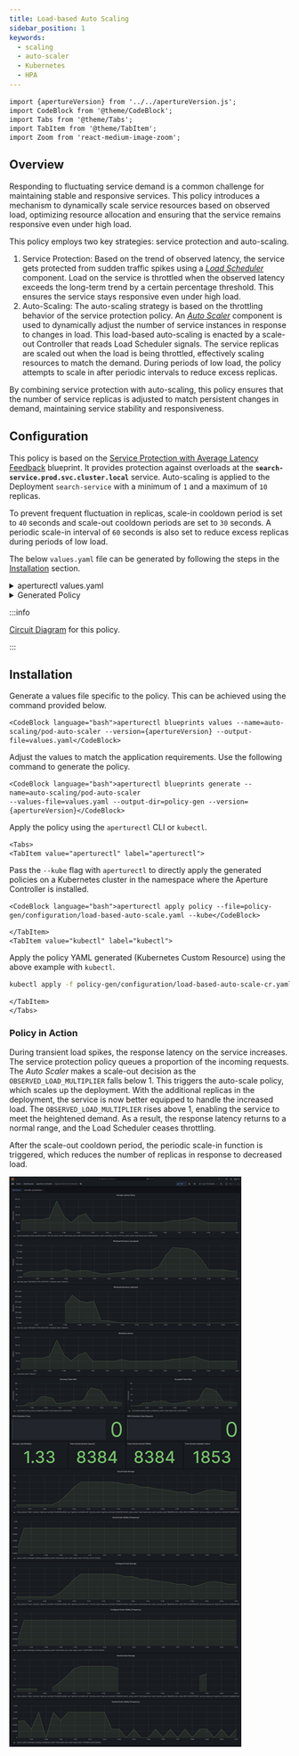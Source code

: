 ```yaml
---
title: Load-based Auto Scaling
sidebar_position: 1
keywords:
  - scaling
  - auto-scaler
  - Kubernetes
  - HPA
---
```


```mdx-code-block
import {apertureVersion} from '../../apertureVersion.js';
import CodeBlock from '@theme/CodeBlock';
import Tabs from '@theme/Tabs';
import TabItem from '@theme/TabItem';
import Zoom from 'react-medium-image-zoom';
```

## Overview

Responding to fluctuating service demand is a common challenge for maintaining
stable and responsive services. This policy introduces a mechanism to
dynamically scale service resources based on observed load, optimizing resource
allocation and ensuring that the service remains responsive even under high
load.

This policy employs two key strategies: service protection and auto-scaling.

1. Service Protection: Based on the trend of observed latency, the service gets
   protected from sudden traffic spikes using a
   [_Load Scheduler_](/concepts/scheduler/load-scheduler.md) component. Load on
   the service is throttled when the observed latency exceeds the long-term
   trend by a certain percentage threshold. This ensures the service stays
   responsive even under high load.
2. Auto-Scaling: The auto-scaling strategy is based on the throttling behavior
   of the service protection policy. An
   [_Auto Scaler_](/concepts/auto-scale.md#auto-scaler) component is used to
   dynamically adjust the number of service instances in response to changes in
   load. This load-based auto-scaling is enacted by a scale-out Controller that
   reads Load Scheduler signals. The service replicas are scaled out when the
   load is being throttled, effectively scaling resources to match the demand.
   During periods of low load, the policy attempts to scale in after periodic
   intervals to reduce excess replicas.

By combining service protection with auto-scaling, this policy ensures that the
number of service replicas is adjusted to match persistent changes in demand,
maintaining service stability and responsiveness.

## Configuration

This policy is based on the
[Service Protection with Average Latency Feedback](/reference/blueprints/load-scheduling/average-latency.md)
blueprint. It provides protection against overloads at the
**`search-service.prod.svc.cluster.local`** service. Auto-scaling is applied to
the Deployment `search-service` with a minimum of `1` and a maximum of `10`
replicas.

To prevent frequent fluctuation in replicas, scale-in cooldown period is set to
`40` seconds and scale-out cooldown periods are set to `30` seconds. A periodic
scale-in interval of `60` seconds is also set to reduce excess replicas during
periods of low load.

The below `values.yaml` file can be generated by following the steps in the
[Installation](#installation) section.

<details><summary>aperturectl values.yaml</summary>
<p>

```yaml
{@include: ./assets/load-based-auto-scaling/values.yaml}
```

</p>
</details>

<details><summary>Generated Policy</summary>
<p>

```yaml
{@include: ./assets/load-based-auto-scaling/policy.yaml}
```

</p>
</details>

:::info

[Circuit Diagram](./assets/load-based-auto-scaling/graph.mmd.svg) for this
policy.

:::

## Installation

Generate a values file specific to the policy. This can be achieved using the
command provided below.

```mdx-code-block
<CodeBlock language="bash">aperturectl blueprints values --name=auto-scaling/pod-auto-scaler --version={apertureVersion} --output-file=values.yaml</CodeBlock>
```

Adjust the values to match the application requirements. Use the following
command to generate the policy.

```mdx-code-block
<CodeBlock language="bash">aperturectl blueprints generate --name=auto-scaling/pod-auto-scaler
--values-file=values.yaml --output-dir=policy-gen --version={apertureVersion}</CodeBlock>
```

Apply the policy using the `aperturectl` CLI or `kubectl`.

```mdx-code-block
<Tabs>
<TabItem value="aperturectl" label="aperturectl">
```

Pass the `--kube` flag with `aperturectl` to directly apply the generated
policies on a Kubernetes cluster in the namespace where the Aperture Controller
is installed.

```mdx-code-block
<CodeBlock language="bash">aperturectl apply policy --file=policy-gen/configuration/load-based-auto-scale.yaml --kube</CodeBlock>
```

```mdx-code-block
</TabItem>
<TabItem value="kubectl" label="kubectl">
```

Apply the policy YAML generated (Kubernetes Custom Resource) using the above
example with `kubectl`.

```bash
kubectl apply -f policy-gen/configuration/load-based-auto-scale-cr.yaml -n aperture-controller
```

```mdx-code-block
</TabItem>
</Tabs>
```

### Policy in Action

During transient load spikes, the response latency on the service increases. The
service protection policy queues a proportion of the incoming requests. The
_Auto Scaler_ makes a scale-out decision as the `OBSERVED_LOAD_MULTIPLIER` falls
below 1. This triggers the auto-scale policy, which scales up the deployment.
With the additional replicas in the deployment, the service is now better
equipped to handle the increased load. The `OBSERVED_LOAD_MULTIPLIER` rises
above 1, enabling the service to meet the heightened demand. As a result, the
response latency returns to a normal range, and the Load Scheduler ceases
throttling.

After the scale-out cooldown period, the periodic scale-in function is
triggered, which reduces the number of replicas in response to decreased load.

![Auto Scale](./assets/load-based-auto-scaling/dashboard.png)
